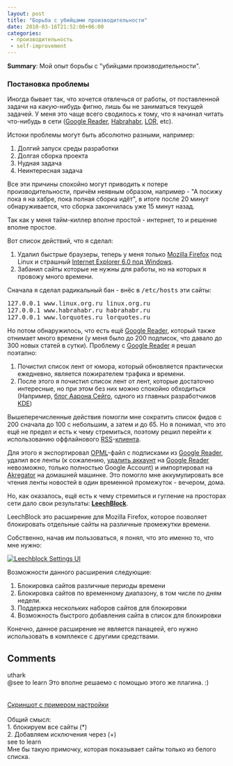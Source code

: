 ```yaml
---
layout: post
title: "Борьба с убийцами производительности"
date: 2010-03-16T21:52:00+06:00
categories:
 - производительность
 - self-improvement
---
```


<div class='post'>
<p><strong>Summary</strong>: Мой опыт борьбы с &quot;убийцами производительности&quot;.</p>
<h3>Постановка проблемы</h3>
<p> Иногда бывает так, что хочется отвлечься от работы, от поставленной задачи на какую-нибудь фигню, лишь бы не заниматься текущей задачей. У меня это чаще всего сводилось к тому, что я начинал читать что-нибудь в сети (<a href="http://www.google.com/reader/view/" target="_blank">Google Reader</a>, <a href="http://habrahabr.ru/">Habrahabr</a>, <a href="http://www.linux.org.ru/">LOR</a>, etc). </p>
<p>Истоки проблемы могут быть абсолютно разными, например: </p>
<ol><li>Долгий запуск среды разработки </li>
<li>Долгая сборка проекта</li>
<li>Нудная задача</li>
<li>Неинтересная задача</li>
</ol>
<p>Все эти причины спокойно могут приводить к потере производительности, причём неявным образом, например - &quot;А посижу пока я на хабре, пока полная сборка идёт&quot;, в итоге после 20 минут обнаруживается, что сборка закончилась уже 15 минут назад.</p>
<p>Так как у меня тайм-киллер вполне простой - интернет, то и решение вполне простое.</p>
<p>Вот список действий, что я сделал:</p>
<ol><li>Удалил быстрые браузеры, теперь у меня только <a href="http://www.mozilla.com/firefox">Mozilla Firefox</a> под Linux и страшный <a href="http://www.microsoft.com/windows/ie/ie6/downloads/default.mspx">Internet Explorer 6.0 под Windows</a>.</li>
<li>Забанил сайты которые не нужны для работы, но на которых я провожу много времени.</li>
</ol>
<p>Сначала я сделал радикальный бан - внёс в <tt>/etc/hosts</tt> эти сайты:</p>
<pre class="brush: bash">
127.0.0.1 www.linux.org.ru linux.org.ru
127.0.0.1 www.habrahabr.ru habrahabr.ru
127.0.0.1 www.lorquotes.ru lorquotes.ru
</pre>
<p> Но потом обнаружилось, что есть ещё <a href="http://www.google.com/reader/view/">Google Reader</a>, который также отнимает много времени (у меня было до 200 подписок, что давало до 300 новых статей в сутки). Проблему с <a href="http://www.google.com/reader/view/">Google Reader</a> я решал поэтапно: </p>
<ol><li>Почистил список лент от юмора, который обновляется практически ежедневно, является пожирателем трафика и времени.</li>
<li>После этого я почистил список лент от лент, которые достаточно интересные, но при этом без них можно спокойно обходиться (Например, <a href="http://aseigo.blogspot.com/">блог Аарона Сейго</a>, одного из главных разработчиков <a href="http://www.kde.org/">KDE</a>)</li>
</ol>
<p>Вышеперечисленные действия помогли мне сократить список фидов с 200 сначала до 100 с небольшим, а затем и до 65. Но я понимал, что это ещё не предел и есть к чему стремиться, поэтому решил перейти к использованию оффлайнового <a href="http://www.whatisrss.com/">RSS</a>-<a href="http://en.wikipedia.org/wiki/RSS_Reader">клиента</a>. </p>
<p>Для этого я экспортировал <a href="http://www.opml.org/">OPML</a>-файл с подписками из <a href="http://www.google.com/reader/view/">Google Reader</a>, удалил все ленты (к сожалению, <a href="http://www.google.com/support/forum/p/reader/thread?tid=53c0b347fa8cd843&hl=en">удалить аккаунт</a> на <a href="http://www.google.com/reader/view/">Google Reader</a> невозможно, только полностью Google Account) и импортировал на <a href="http://userbase.kde.org/Akregator">Akregator</a> на домашней машинке. Это помогло мне аккумулировать все чтения ленты новостей в один временной промежуток - вечером, дома.</p>
<p>Но, как оказалось, ещё есть к чему стремиться и гугление на просторах сети дало свои результаты: <a href="http://www.proginosko.com/leechblock.html"><strong>LeechBlock</strong></a>.</p>
<p>LeechBlock это расширение для Mozilla Firefox, которое позволяет блокировать отдельные сайты на различные промежутки времени.</p>
<p>Собственно, начав им пользоваться, я понял, что это именно то, что мне нужно:</p>
<p> <a href="http://picasaweb.google.com/lh/photo/GiOXKIEw3fz0uoNMZxGTlg?authkey=Gv1sRgCOCWw8r8gI-DRQ&feat=embedwebsite"><img src="http://lh6.ggpht.com/_y8p0_dtMJ38/S56FpVJKVHI/AAAAAAAAA8Q/e6hTfBRPkRo/s800/leechblock.png" title="Leechblock Settings UI" alt="Leechblock Settings UI" /></a></p>
<p> Возможности данного расширения следующие: </p>
<ol><li>Блокировка сайтов различные периоды времени</li>
<li>Блокировка сайтов по временному диапазону, в том числе по дням недели.</li>
<li>Поддержка нескольких наборов сайтов для блокировки</li>
<li>Возможность быстрого добавления сайта в список для блокировки </li>
</ol>
<p>Конечно, данное расширение не является панацеей, его нужно использовать в комплексе с другими средствами.</p></div>
<h2>Comments</h2>
<div class='comments'>
<div class='comment'>
<div class='author'>uthark</div>
<div class='content'>
@see to learn Это вполне решаемо с помощью этого же плагина. :)<br /><br /><br /><a href="http://picasaweb.google.com/lh/photo/SnNiIIES_ZbHcYqrzg5gPA?authkey=Gv1sRgCOCWw8r8gI-DRQ&amp;feat=embedwebsite" rel="nofollow">Скриншот с примером настройки</a><br /><br />Общий смысл:<br />1. блокируем все сайты (*)<br />2. Добавляем исключения через (+)</div>
</div>
<div class='comment'>
<div class='author'>see to learn</div>
<div class='content'>
Мне бы такую примочку, которая показывает сайты только из белого списка.</div>
</div>
</div>

